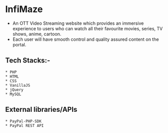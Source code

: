 # InfiMaze
* An OTT Video Streaming website which provides an immersive experience to users who can watch all their favourite movies, series, TV shows, anime, cartoon.
* Each user will have smooth control and quality assured content on the portal.
   

## Tech Stacks:-
    * PHP
    * HTML
    * CSS
    * VanillaJS
    * jQuery
    * MySQL

## External libraries/APIs
    * PayPal-PHP-SDK
    * PayPal REST API
